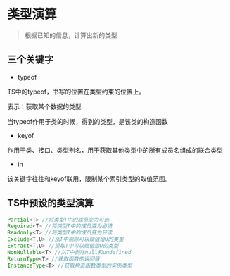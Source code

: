 # 类型演算

> 根据已知的信息，计算出新的类型

## 三个关键字

- typeof

TS中的typeof，书写的位置在类型约束的位置上。

表示：获取某个数据的类型

当typeof作用于类的时候，得到的类型，是该类的构造函数

- keyof

作用于类、接口、类型别名，用于获取其他类型中的所有成员名组成的联合类型

- in

该关键字往往和keyof联用，限制某个索引类型的取值范围。


## TS中预设的类型演算

```ts
Partial<T> //将类型T中的成员变为可选
Required<T> //将类型T中的成员变为必填
Readonly<T> //将类型T中的成员变为只读
Exclude<T,U> //从T中剔除可以赋值给U的类型
Extract<T,U> //提取T中可以赋值给U的类型
NonNullable<T> //从T中剥除null和undefined
ReturnType<T> //获取函数的返回值
InstanceType<T> //获取构造函数类型的实例类型

```